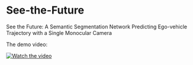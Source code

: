# See-the-Future
See the Future: A Semantic Segmentation Network Predicting Ego-vehicle Trajectory with a Single Monocular Camera

The demo video:
 
[![Watch the video](https://img.youtube.com/vi/f7lMUyN2AOA/0.jpg)](https://www.youtube.com/watch?v=f7lMUyN2AOA)

